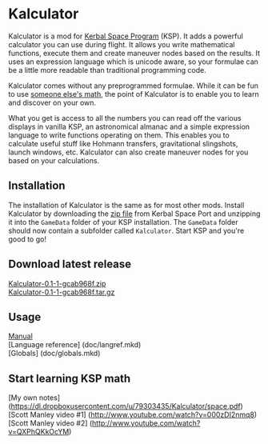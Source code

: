Kalculator
==========

Kalculator is a mod for [Kerbal Space Program](http://www.kerbalspaceprogram.com) (KSP). It adds a powerful calculator you can use during flight. It allows you write mathematical functions, execute them and create maneuver nodes based on the results. It uses an expression language which is unicode aware, so your formulae can be a little more readable than traditional programming code.

Kalculator comes without any preprogrammed formulae. While it can be fun to use [someone else's math](https://github.com/MuMech/MechJeb2), the point of Kalculator is to enable you to learn and discover on your own.

What you get is access to all the numbers you can read off the various displays in vanilla KSP, an astronomical almanac and a simple expression language to write functions operating on them. This enables you to calculate useful stuff like Hohmann transfers, gravitational slingshots, launch windows, etc. Kalculator can also create maneuver nodes for you based on your calculations.

## Installation
The installation of Kalculator is the same as for most other mods. Install Kalculator by downloading the [zip file]() from Kerbal Space Port and unzipping it into the `GameData` folder of your KSP installation. The `GameData` folder should now contain a subfolder called `Kalculator`. Start KSP and you're good to go!

## Download latest release
[Kalculator-0.1-1-gcab968f.zip](https://dl.dropboxusercontent.com/u/79303435/Kalculator/Kalculator-0.1-1-gcab968f.zip) <br/>
[Kalculator-0.1-1-gcab968f.tar.gz](https://dl.dropboxusercontent.com/u/79303435/Kalculator/Kalculator-0.1-1-gcab968f.tar.gz)

## Usage
[Manual](doc/manual.mkd) <br/>
[Language reference] (doc/langref.mkd) <br/>
[Globals] (doc/globals.mkd) <br/>

## Start learning KSP math

[My own notes] (https://dl.dropboxusercontent.com/u/79303435/Kalculator/space.pdf) <br/>
[Scott Manley video #1] (http://www.youtube.com/watch?v=000zDI2nmq8) <br/>
[Scott Manley video #2] (http://www.youtube.com/watch?v=QXPhQKkOcYM) <br/>



